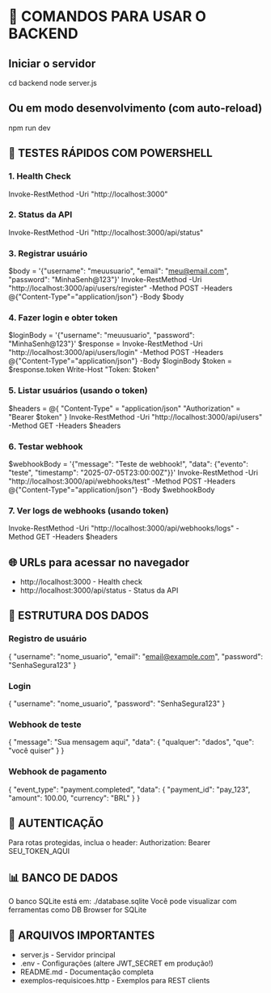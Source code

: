 # 🚀 COMANDOS PARA USAR O BACKEND

## Iniciar o servidor
cd backend
node server.js

## Ou em modo desenvolvimento (com auto-reload)
npm run dev

## 🧪 TESTES RÁPIDOS COM POWERSHELL

### 1. Health Check
Invoke-RestMethod -Uri "http://localhost:3000"

### 2. Status da API
Invoke-RestMethod -Uri "http://localhost:3000/api/status"

### 3. Registrar usuário
$body = '{"username": "meuusuario", "email": "meu@email.com", "password": "MinhaSenh@123"}'
Invoke-RestMethod -Uri "http://localhost:3000/api/users/register" -Method POST -Headers @{"Content-Type"="application/json"} -Body $body

### 4. Fazer login e obter token
$loginBody = '{"username": "meuusuario", "password": "MinhaSenh@123"}'
$response = Invoke-RestMethod -Uri "http://localhost:3000/api/users/login" -Method POST -Headers @{"Content-Type"="application/json"} -Body $loginBody
$token = $response.token
Write-Host "Token: $token"

### 5. Listar usuários (usando o token)
$headers = @{
    "Content-Type" = "application/json"
    "Authorization" = "Bearer $token"
}
Invoke-RestMethod -Uri "http://localhost:3000/api/users" -Method GET -Headers $headers

### 6. Testar webhook
$webhookBody = '{"message": "Teste de webhook!", "data": {"evento": "teste", "timestamp": "2025-07-05T23:00:00Z"}}'
Invoke-RestMethod -Uri "http://localhost:3000/api/webhooks/test" -Method POST -Headers @{"Content-Type"="application/json"} -Body $webhookBody

### 7. Ver logs de webhooks (usando token)
Invoke-RestMethod -Uri "http://localhost:3000/api/webhooks/logs" -Method GET -Headers $headers

## 🌐 URLs para acessar no navegador
- http://localhost:3000 - Health check
- http://localhost:3000/api/status - Status da API

## 📂 ESTRUTURA DOS DADOS

### Registro de usuário
{
  "username": "nome_usuario",
  "email": "email@example.com", 
  "password": "SenhaSegura123"
}

### Login
{
  "username": "nome_usuario",
  "password": "SenhaSegura123"
}

### Webhook de teste
{
  "message": "Sua mensagem aqui",
  "data": {
    "qualquer": "dados",
    "que": "você quiser"
  }
}

### Webhook de pagamento
{
  "event_type": "payment.completed",
  "data": {
    "payment_id": "pay_123",
    "amount": 100.00,
    "currency": "BRL"
  }
}

## 🔑 AUTENTICAÇÃO
Para rotas protegidas, inclua o header:
Authorization: Bearer SEU_TOKEN_AQUI

## 📊 BANCO DE DADOS
O banco SQLite está em: ./database.sqlite
Você pode visualizar com ferramentas como DB Browser for SQLite

## 🔧 ARQUIVOS IMPORTANTES
- server.js - Servidor principal
- .env - Configurações (altere JWT_SECRET em produção!)
- README.md - Documentação completa
- exemplos-requisicoes.http - Exemplos para REST clients
